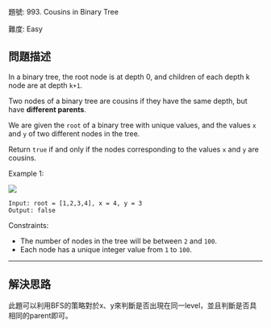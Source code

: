 題號: 993. Cousins in Binary Tree

難度: Easy

## 問題描述
In a binary tree, the root node is at depth 0, and children of each depth k node are at depth `k+1`.

Two nodes of a binary tree are cousins if they have the same depth, but have **different parents**.

We are given the `root` of a binary tree with unique values, and the values `x` and `y` of two different nodes in the tree.

Return `true` if and only if the nodes corresponding to the values `x` and `y` are cousins.

Example 1:

![](https://assets.leetcode.com/uploads/2019/02/12/q1248-01.png)

```
Input: root = [1,2,3,4], x = 4, y = 3
Output: false

```


Constraints:

- The number of nodes in the tree will be between `2` and `100`.
- Each node has a unique integer value from `1` to `100`.
---
## 解決思路

此題可以利用BFS的策略對於x、y來判斷是否出現在同一level，並且判斷是否具相同的parent即可。